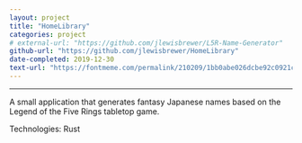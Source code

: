 ```yaml
---
layout: project
title: "HomeLibrary"
categories: project
# external-url: "https://github.com/jlewisbrewer/L5R-Name-Generator"
github-url: "https://github.com/jlewisbrewer/HomeLibrary"
date-completed: 2019-12-30
text-url: "https://fontmeme.com/permalink/210209/1bb0abe026dcbe92c0921cac6d631be8.png"
---
```


__________________________________________

A small application that generates fantasy Japanese names based on the Legend of the Five Rings tabletop game.

Technologies: Rust